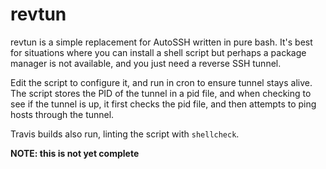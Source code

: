# revtun

revtun is a simple replacement for AutoSSH written in pure bash. It's best for situations where you can install a shell script but
perhaps a package manager is not available, and you just need a reverse SSH tunnel.

Edit the script to configure it, and run in cron to ensure tunnel stays alive. The script stores the PID of the tunnel in a pid file,
and when checking to see if the tunnel is up, it first checks the pid file, and then attempts to ping hosts through the tunnel.

Travis builds also run, linting the script with `shellcheck`. 

__NOTE: this is not yet complete__
